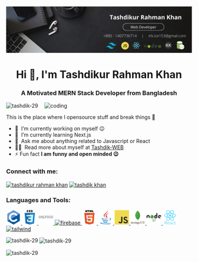 ![logo](https://github.com/TASHDIK-29/TASHDIK-29/blob/main/LinkedInBanner.png)
<h1 align="center">Hi 👋, I'm Tashdikur Rahman Khan</h1>
<h3 align="center">A Motivated MERN Stack Developer from Bangladesh</h3>

<img src="https://user-images.githubusercontent.com/69011963/137184767-79a13ec7-1bb3-4341-a6da-3a149c9c159a.gif" alt="coding" align="right" width="400" />

<p align="left"> <img src="https://komarev.com/ghpvc/?username=tashdik-29&label=Profile%20views&color=0e75b6&style=flat" alt="tashdik-29" /> </p>


This is the place where I opensource stuff and break things :rofl:

- 🔭 &nbsp;I’m currently working on myself :wink:
- 🌱 &nbsp;I’m currently learning Next.js
- 💬 &nbsp;Ask me about anything related to Javascript or React
- 👨‍💻 &nbsp;Read more about myself at [Tashdik-WEB]( https://portfolio-1-iota-sandy.vercel.app)
- ⚡ Fun fact **I am funny and open minded 😉**


<h3 align="left">Connect with me:</h3>
<p align="left">
<a href="https://linkedin.com/in/tashdikur rahman khan" target="blank"><img align="center" src="https://raw.githubusercontent.com/rahuldkjain/github-profile-readme-generator/master/src/images/icons/Social/linked-in-alt.svg" alt="tashdikur rahman khan" height="30" width="40" /></a>
<a href="https://fb.com/tashdik khan" target="blank"><img align="center" src="https://raw.githubusercontent.com/rahuldkjain/github-profile-readme-generator/master/src/images/icons/Social/facebook.svg" alt="tashdik khan" height="30" width="40" /></a>
</p>

<h3 align="left">Languages and Tools:</h3>
<p align="left"> <a href="https://www.cprogramming.com/" target="_blank" rel="noreferrer"> <img src="https://raw.githubusercontent.com/devicons/devicon/master/icons/c/c-original.svg" alt="c" width="40" height="40"/> </a> <a href="https://www.w3schools.com/css/" target="_blank" rel="noreferrer"> <img src="https://raw.githubusercontent.com/devicons/devicon/master/icons/css3/css3-original-wordmark.svg" alt="css3" width="40" height="40"/> </a> <a href="https://expressjs.com" target="_blank" rel="noreferrer"> <img src="https://raw.githubusercontent.com/devicons/devicon/master/icons/express/express-original-wordmark.svg" alt="express" width="40" height="40"/> </a> <a href="https://firebase.google.com/" target="_blank" rel="noreferrer"> <img src="https://www.vectorlogo.zone/logos/firebase/firebase-icon.svg" alt="firebase" width="40" height="40"/> </a> <a href="https://www.w3.org/html/" target="_blank" rel="noreferrer"> <img src="https://raw.githubusercontent.com/devicons/devicon/master/icons/html5/html5-original-wordmark.svg" alt="html5" width="40" height="40"/> </a> <a href="https://www.java.com" target="_blank" rel="noreferrer"> <img src="https://raw.githubusercontent.com/devicons/devicon/master/icons/java/java-original.svg" alt="java" width="40" height="40"/> </a> <a href="https://developer.mozilla.org/en-US/docs/Web/JavaScript" target="_blank" rel="noreferrer"> <img src="https://raw.githubusercontent.com/devicons/devicon/master/icons/javascript/javascript-original.svg" alt="javascript" width="40" height="40"/> </a> <a href="https://www.mongodb.com/" target="_blank" rel="noreferrer"> <img src="https://raw.githubusercontent.com/devicons/devicon/master/icons/mongodb/mongodb-original-wordmark.svg" alt="mongodb" width="40" height="40"/> </a> <a href="https://nodejs.org" target="_blank" rel="noreferrer"> <img src="https://raw.githubusercontent.com/devicons/devicon/master/icons/nodejs/nodejs-original-wordmark.svg" alt="nodejs" width="40" height="40"/> </a> <a href="https://reactjs.org/" target="_blank" rel="noreferrer"> <img src="https://raw.githubusercontent.com/devicons/devicon/master/icons/react/react-original-wordmark.svg" alt="react" width="40" height="40"/> </a> <a href="https://tailwindcss.com/" target="_blank" rel="noreferrer"> <img src="https://www.vectorlogo.zone/logos/tailwindcss/tailwindcss-icon.svg" alt="tailwind" width="40" height="40"/> </a> </p>

<p><img align="left" src="https://github-readme-stats.vercel.app/api/top-langs?username=tashdik-29&show_icons=true&locale=en&layout=compact" alt="tashdik-29" /></p>

<p>&nbsp;<img align="center" src="https://github-readme-stats.vercel.app/api?username=tashdik-29&show_icons=true&locale=en" alt="tashdik-29" /></p>

<p><img align="center" src="https://github-readme-streak-stats.herokuapp.com/?user=tashdik-29&" alt="tashdik-29" /></p>

